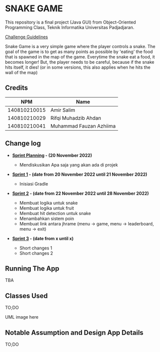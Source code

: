 # SNAKE GAME 

This repository is a final project (Java GUI) from Object-Oriented Programming Class, Teknik Informatika Universitas Padjadjaran. 

[Challenge Guidelines](challenge-guideline.md)

Snake Game is a very simple game where the player controls a snake. The goal of the game is to get as many points as possible by 'eating' the food that is spawned in the map of the game. Everytime the snake eat a food, it becomes longer! But, the player needs to be careful, because if the snake hits itself, it dies! (or in some versions, this also applies when he hits the wall of the map)

## Credits
| NPM           | Name        |
| ------------- |-------------|
| 140810210015  | Amir Salim    |
| 140810210029  | Rifqi Muhadzib Ahdan    |
| 140810210041  | Muhammad Fauzan Azhiima |

## Change log
- **[Sprint Planning](changelog/sprint-planning.md) - (20 November 2022)** 
   -  Mendiskusikan Apa saja yang akan ada di projek
   

- **[Sprint 1](changelog/sprint-1.md) - (date from 20 November 2022 until 21 November 2022)** 
   - Inisiasi Gradle 

- **[Sprint 2](changelog/sprint-2.md) - (date from 22 November 2022 until 28 November 2022)** 
   - Membuat logika untuk snake
   - Membuat logika untuk fruit
   - Membuat hit detection untuk snake
   - Menambahkan sistem poin
   - Membuat link antara jhrame (menu -> game, menu -> leaderboard, menu -> exit)
   
- **[Sprint 3](changelog/sprint-3.md) - (date from x until x)** 
   - Short changes 1
   - Short changes 2

## Running The App

TBA

## Classes Used

TO;DO

UML image here

## Notable Assumption and Design App Details

TO;DO
